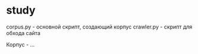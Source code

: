 # study
corpus.py - основной скрипт, создающий корпус
crawler.py - скрипт для обхода сайта

Корпус - ...
